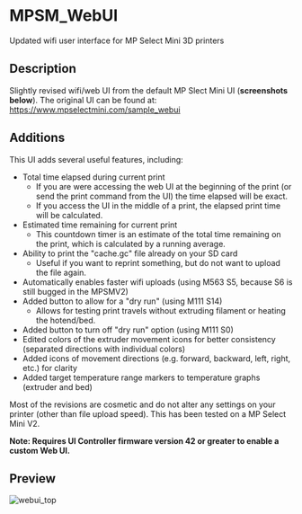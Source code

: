 # MPSM_WebUI
Updated wifi user interface for MP Select Mini 3D printers

## Description
Slightly revised wifi/web UI from the default MP Slect Mini UI (**screenshots below**). The original UI can be found at: https://www.mpselectmini.com/sample_webui 

## Additions
This UI adds several useful features, including:
  - Total time elapsed during current print
    - If you are were accessing the web UI at the beginning of the print (or send the print command from the UI) the time elapsed will be 
      exact.
    - If you access the UI in the middle of a print, the elapsed print time will be calculated.
  - Estimated time remaining for current print
    - This countdown timer is an estimate of the total time remaining on the print, which is calculated by a running average.
  - Ability to print the "cache.gc" file already on your SD card
    - Useful if you want to reprint something, but do not want to upload the file again.
  - Automatically enables faster wifi uploads (using M563 S5, because S6 is still bugged in the MPSMV2)
  - Added button to allow for a "dry run" (using M111 S14)
    - Allows for testing print travels without extruding filament or heating the hotend/bed.
  - Added button to turn off "dry run" option (using M111 S0)
  - Edited colors of the extruder movement icons for better consistency (separated directions with individual colors)
  - Added icons of movement directions (e.g. forward, backward, left, right, etc.) for clarity
  - Added target temperature range markers to temperature graphs (extruder and bed)
  
Most of the revisions are cosmetic and do not alter any settings on your printer (other than file upload speed). This has been tested on a MP Select Mini V2. 

**Note: Requires UI Controller firmware version 42 or greater to enable a custom Web UI.**

## Preview
![webui_top](https://user-images.githubusercontent.com/38746964/39291075-657c5850-48f7-11e8-9b73-845e2bd68429.jpg)

